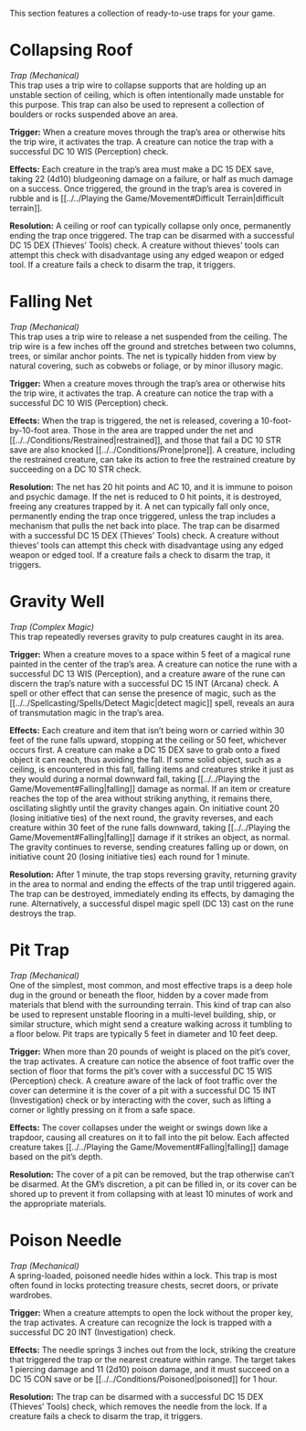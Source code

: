 This section features a collection of ready-to-use traps for your game.
# Collapsing Roof
*Trap (Mechanical)*  
This trap uses a trip wire to collapse supports that are holding up an unstable section of ceiling, which is often intentionally made unstable for this purpose. This trap can also be used to represent a collection of boulders or rocks suspended above an area.

**Trigger:** When a creature moves through the trap’s area or otherwise hits the trip wire, it activates the trap. A creature can notice the trap with a successful DC 10 WIS (Perception) check.

**Effects:** Each creature in the trap’s area must make a DC 15 DEX save, taking 22 (4d10) bludgeoning damage on a failure, or half as much damage on a success. Once triggered, the ground in the trap’s area is covered in rubble and is [[../../Playing the Game/Movement#Difficult Terrain|difficult terrain]].

**Resolution:** A ceiling or roof can typically collapse only once, permanently ending the trap once triggered. The trap can be disarmed with a successful DC 15 DEX (Thieves’ Tools) check. A creature without thieves’ tools can attempt this check with disadvantage using any edged weapon or edged tool. If a creature fails a check to disarm the trap, it triggers.
# Falling Net
*Trap (Mechanical)*  
This trap uses a trip wire to release a net suspended from the ceiling. The trip wire is a few inches off the ground and stretches between two columns, trees, or similar anchor points. The net is typically hidden from view by natural covering, such as cobwebs or foliage, or by minor illusory magic.

**Trigger:** When a creature moves through the trap’s area or otherwise hits the trip wire, it activates the trap. A creature can notice the trap with a successful DC 10 WIS (Perception) check.

**Effects:** When the trap is triggered, the net is released, covering a 10-foot-by-10-foot area. Those in the area are trapped under the net and [[../../Conditions/Restrained|restrained]], and those that fail a DC 10 STR save are also knocked [[../../Conditions/Prone|prone]]. A creature, including the restrained creature, can take its action to free the restrained creature by succeeding on a DC 10 STR check.

**Resolution:** The net has 20 hit points and AC 10, and it is immune to poison and psychic damage. If the net is reduced to 0 hit points, it is destroyed, freeing any creatures trapped by it. A net can typically fall only once, permanently ending the trap once triggered, unless the trap includes a mechanism that pulls the net back into place. The trap can be disarmed with a successful DC 15 DEX (Thieves’ Tools) check. A creature without thieves’ tools can attempt this check with disadvantage using any edged weapon or edged tool. If a creature fails a check to disarm the trap, it triggers.
# Gravity Well
*Trap (Complex Magic)*  
This trap repeatedly reverses gravity to pulp creatures caught in its area.

**Trigger:** When a creature moves to a space within 5 feet of a magical rune painted in the center of the trap’s area. A creature can notice the rune with a successful DC 13 WIS (Perception), and a creature aware of the rune can discern the trap’s nature with a successful DC 15 INT (Arcana) check. A spell or other effect that can sense the presence of magic, such as the [[../../Spellcasting/Spells/Detect Magic|detect magic]] spell, reveals an aura of transmutation magic in the trap’s area.

**Effects:** Each creature and item that isn’t being worn or carried within 30 feet of the rune falls upward, stopping at the ceiling or 50 feet, whichever occurs first. A creature can make a DC 15 DEX save to grab onto a fixed object it can reach, thus avoiding the fall. If some solid object, such as a ceiling, is encountered in this fall, falling items and creatures strike it just as they would during a normal downward fall, taking [[../../Playing the Game/Movement#Falling|falling]] damage as normal. If an item or creature reaches the top of the area without striking anything, it remains there, oscillating slightly until the gravity changes again. On initiative count 20 (losing initiative ties) of the next round, the gravity reverses, and each creature within 30 feet of the rune falls downward, taking [[../../Playing the Game/Movement#Falling|falling]] damage if it strikes an object, as normal. The gravity continues to reverse, sending creatures falling up or down, on initiative count 20 (losing initiative ties) each round for 1 minute.

**Resolution:** After 1 minute, the trap stops reversing gravity, returning gravity in the area to normal and ending the effects of the trap until triggered again. The trap can be destroyed, immediately ending its effects, by damaging the rune. Alternatively, a successful dispel magic spell (DC 13) cast on the rune destroys the trap.
# Pit Trap
*Trap (Mechanical)*  
One of the simplest, most common, and most effective traps is a deep hole dug in the ground or beneath the floor, hidden by a cover made from materials that blend with the surrounding terrain. This kind of trap can also be used to represent unstable flooring in a multi-level building, ship, or similar structure, which might send a creature walking across it tumbling to a floor below. Pit traps are typically 5 feet in diameter and 10 feet deep.

**Trigger:** When more than 20 pounds of weight is placed on the pit’s cover, the trap activates. A creature can notice the absence of foot traffic over the section of floor that forms the pit’s cover with a successful DC 15 WIS (Perception) check. A creature aware of the lack of foot traffic over the cover can determine it is the cover of a pit with a successful DC 15 INT (Investigation) check or by interacting with the cover, such as lifting a corner or lightly pressing on it from a safe space.

**Effects:** The cover collapses under the weight or swings down like a trapdoor, causing all creatures on it to fall into the pit below. Each affected creature takes [[../../Playing the Game/Movement#Falling|falling]] damage based on the pit’s depth.

**Resolution:** The cover of a pit can be removed, but the trap otherwise can’t be disarmed. At the GM’s discretion, a pit can be filled in, or its cover can be shored up to prevent it from collapsing with at least 10 minutes of work and the appropriate materials.
# Poison Needle
 *Trap (Mechanical)*  
A spring-loaded, poisoned needle hides within a lock. This trap is most often found in locks protecting treasure chests, secret doors, or private wardrobes.

**Trigger:** When a creature attempts to open the lock without the proper key, the trap activates. A creature can recognize the lock is trapped with a successful DC 20 INT (Investigation) check.

**Effects:** The needle springs 3 inches out from the lock, striking the creature that triggered the trap or the nearest creature within range. The target takes 1 piercing damage and 11 (2d10) poison damage, and it must succeed on a DC 15 CON save or be [[../../Conditions/Poisoned|poisoned]] for 1 hour.

**Resolution:** The trap can be disarmed with a successful DC 15 DEX (Thieves’ Tools) check, which removes the needle from the lock. If a creature fails a check to disarm the trap, it triggers.